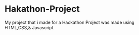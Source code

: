 # Hakathon-Project
My project that i made for a Hackathon 
Project was made using HTML,CSS,& Javascript 
